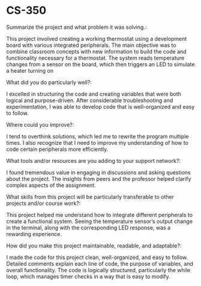 # CS-350
Summarize the project and what problem it was solving.:

This project involved creating a working thermostat using a development board with various integrated peripherals. The main objective was to combine classroom concepts with new information to build the code and functionality necessary for a thermostat. The system reads temperature changes from a sensor on the board, which then triggers an LED to simulate a heater turning on
  
What did you do particularly well?:

I excelled in structuring the code and creating variables that were both logical and purpose-driven. After considerable troubleshooting and experimentation, I was able to develop code that is well-organized and easy to follow.
  
Where could you improve?:

I tend to overthink solutions, which led me to rewrite the program multiple times. I also recognize that I need to improve my understanding of how to code certain peripherals more efficiently.
  
What tools and/or resources are you adding to your support network?:

I found tremendous value in engaging in discussions and asking questions about the project. The insights from peers and the professor helped clarify complex aspects of the assignment.
  
What skills from this project will be particularly transferable to other projects and/or course work?:

This project helped me understand how to integrate different peripherals to create a functional system. Seeing the temperature sensor’s output change in the terminal, along with the corresponding LED response, was a rewarding experience.
  
How did you make this project maintainable, readable, and adaptable?:

I made the code for this project clean, well-organized, and easy to follow. Detailed comments explain each line of code, the purpose of variables, and overall functionality. The code is logically structured, particularly the while loop, which manages timer checks in a way that is easy to modify.
